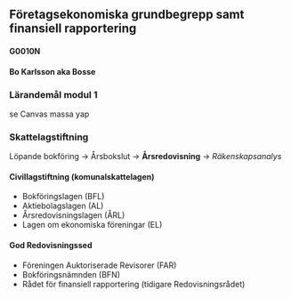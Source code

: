 ## Företagsekonomiska grundbegrepp samt finansiell rapportering

#### G0010N
#### Bo Karlsson aka Bosse

### Lärandemål modul 1
se Canvas
massa yap

### Skattelagstiftning
Löpande bokföring -> Årsbokslut -> **Årsredovisning** -> _Räkenskapsanalys_

#### Civillagstiftning (komunalskattelagen)
- Bokföringslagen (BFL)
- Aktiebolagslagen (AL)
- Årsredovisningslagen (ÅRL)
- Lagen om ekonomiska föreningar (EL)

#### God Redovisningssed
- Föreningen Auktoriserade Revisorer (FAR)
- Bokföringsnämnden (BFN)
- Rådet för finansiell rapportering (tidigare Redovisningsrådet)


